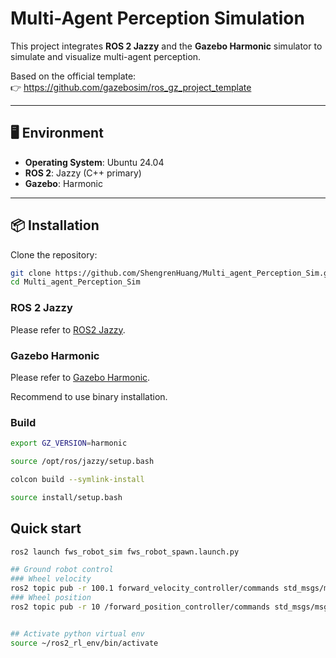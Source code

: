 # Multi-Agent Perception Simulation

This project integrates **ROS 2 Jazzy** and the **Gazebo Harmonic** simulator to simulate and visualize multi-agent perception.

Based on the official template:  
👉 https://github.com/gazebosim/ros_gz_project_template

---

## 🖥️ Environment

- **Operating System**: Ubuntu 24.04
- **ROS 2**: Jazzy (C++ primary)
- **Gazebo**: Harmonic
---

## 📦 Installation

Clone the repository:

```bash
git clone https://github.com/ShengrenHuang/Multi_agent_Perception_Sim.git
cd Multi_agent_Perception_Sim
```
### ROS 2 Jazzy
Please refer to [ROS2 Jazzy](https://docs.ros.org/en/jazzy/Installation.html).

### Gazebo Harmonic 
Please refer to [Gazebo Harmonic](https://gazebosim.org/docs/harmonic/install/).

Recommend to use binary installation.

### Build
```bash
export GZ_VERSION=harmonic

source /opt/ros/jazzy/setup.bash

colcon build --symlink-install

source install/setup.bash
```

## Quick start
```bash
ros2 launch fws_robot_sim fws_robot_spawn.launch.py 

## Ground robot control
### Wheel velocity
ros2 topic pub -r 100.1 forward_velocity_controller/commands std_msgs/msg/Float64MultiArray "{data: [1000.0, 1000.0, 1000.0, 1000.0]}"
### Wheel position
ros2 topic pub -r 10 /forward_position_controller/commands std_msgs/msg/Float64MultiArray "{data: [0.5, 0.5, 0.5, 0.5]}"


## Activate python virtual env
source ~/ros2_rl_env/bin/activate

```
